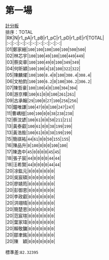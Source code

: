 # 第一場  
[計分板](./r1/)  
排序：TOTAL  
|RK|N|r1_pA|r1_pB|r1_pC|r1_pD|r1_pE|r1|TOTAL|  
|:-:|:-:|:-:|:-:|:-:|:-:|:-:|:-:|:-:|  
|01|鄭家縉|`100`|`100`|`100`|`100`|`100`|`500`|`500`|  
|02|林芯宇|`100`|`100`|`49`|`100`|`100`|`449`|`449`|  
|03|蔡奕章|`100`|`100`|`49`|`0`|`100`|`349`|`349`|  
|04|何昕穎|`100`|`100`|`4`|`18`|`100`|`322`|`322`|  
|05|陳麟燿|`100`|`100`|`8.4`|`0`|`100`|`308.4`|`308.4`|  
|06|文柏鈞|`100`|`100`|`6.2`|`0`|`100`|`306.2`|`306.2`|  
|07|陳哲豪|`100`|`100`|`4`|`0`|`100`|`304`|`304`|  
|08|游京樺|`100`|`61`|`0`|`0`|`100`|`261`|`261`|  
|09|古承翰|`29`|`100`|`0`|`27`|`100`|`256`|`256`|  
|10|鐘唯謙|`100`|`47`|`0`|`0`|`100`|`247`|`247`|  
|11|曹嵎榿|`100`|`100`|`0`|`0`|`38`|`238`|`238`|  
|12|蔡汶諺|`100`|`61`|`0`|`0`|`50`|`211`|`211`|  
|13|黃泰叡|`100`|`61`|`0`|`0`|`38`|`199`|`199`|  
|13|黃浩銓|`100`|`61`|`0`|`0`|`38`|`199`|`199`|  
|15|簡祺祐|`44`|`61`|`0`|`0`|`50`|`155`|`155`|  
|16|陳品升|`0`|`100`|`0`|`0`|`0`|`100`|`100`|  
|17|陳逸中|`45`|`0`|`0`|`0`|`0`|`45`|`45`|  
|18|張子宸|`44`|`0`|`0`|`0`|`0`|`44`|`44`|  
|18|汪希賢|`44`|`0`|`0`|`0`|`0`|`44`|`44`|  
|20|凃鈜元|`0`|`0`|`0`|`0`|`0`|`0`|`0`|  
|20|吳宸碩|`0`|`0`|`0`|`0`|`0`|`0`|`0`|  
|20|廖婧筠|`0`|`0`|`0`|`0`|`0`|`0`|`0`|  
|20|彭御恩|`0`|`0`|`0`|`0`|`0`|`0`|`0`|  
|20|李政叡|`0`|`0`|`0`|`0`|`0`|`0`|`0`|  
|20|洪翊晴|`0`|`0`|`0`|`0`|`0`|`0`|`0`|  
|20|簡楚恩|`0`|`0`|`0`|`0`|`0`|`0`|`0`|  
|20|范宸瑄|`0`|`0`|`0`|`0`|`0`|`0`|`0`|  
|20|葉家瑋|`0`|`0`|`0`|`0`|`0`|`0`|`0`|  
|20|賴敬鏞|`0`|`0`|`0`|`0`|`0`|`0`|`0`|  
|20|鄒聿銘|`0`|`0`|`0`|`0`|`0`|`0`|`0`|  
|20|陳　穎|`0`|`0`|`0`|`0`|`0`|`0`|`0`|  
  
標準差:`82.32395`  
  
  